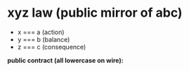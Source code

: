 # xyz law (public mirror of abc)

- x === a (action)  
- y === b (balance)  
- z === c (consequence)  

**public contract (all lowercase on wire):**
